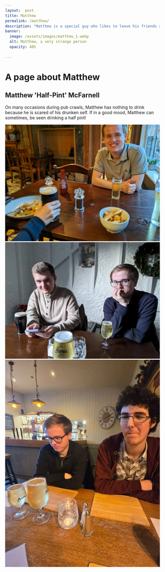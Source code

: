 ```yaml
---
layout:  post
title: Matthew
permalink: /matthew/
description: "Matthew is a special guy who likes to leave his friends at short notice without telling them"
banner:
  image: /assets/images/matthew_1.webp
  alt: Matthew, a very strange person
  opacity: 40%
  
---
```


# A page about Matthew


## Matthew 'Half-Pint' McFarnell

On many occasions during pub crawls, Matthew has nothing to drink because he
is scared of his drunken self. If in a good mood, Matthew can sometimes, be seen
drinking a half pint!

![Pint 1](/assets/images/matthew_01.webp)
![Pint 2](/assets/images/matthew_02.webp)
![Pint 3](/assets/images/matthew_03.webp)
